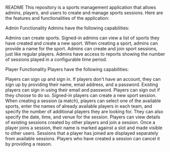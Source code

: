 README
This repository is a sports management application that allows admins, players, and users to create and manage sports sessions. Here are the features and functionalities of the application:

Admin Functionality
Admins have the following capabilities:

Admins can create sports.
Signed-in admins can view a list of sports they have created and create a new sport.
When creating a sport, admins can provide a name for the sport.
Admins can create and join sport sessions, just like regular players.
Admins have access to reports showing the number of sessions played in a configurable time period.

Player Functionality
Players have the following capabilities:

Players can sign up and sign in.
If players don't have an account, they can sign up by providing their name, email address, and a password.
Existing players can sign in using their email and password.
Players can sign out if they choose to do so.
Signed-in players can create a new sport session.
When creating a session (a match), players can select one of the available sports, enter the names of already available players in each team, and specify the number of additional players they are looking for. They can also specify the date, time, and venue for the session.
Players can view details of existing sessions created by other players and join a session.
Once a player joins a session, their name is marked against a slot and made visible to other users.
Sessions that a player has joined are displayed separately from available sessions.
Players who have created a session can cancel it by providing a reason.

